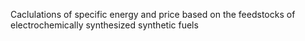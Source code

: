 Caclulations of specific energy and price based on the feedstocks of electrochemically synthesized synthetic fuels